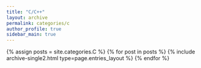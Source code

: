 ```yaml
---
title: "C/C++"
layout: archive
permalink: categories/c
author_profile: true
sidebar_main: true
---
```



{% assign posts = site.categories.C %}
{% for post in posts %} {% include archive-single2.html type=page.entries_layout %} {% endfor %}